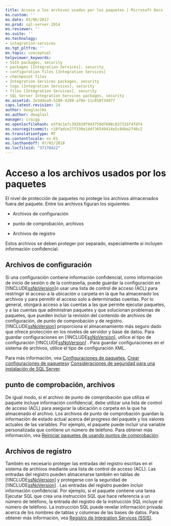 ```yaml
---
title: Acceso a los archivos usados por los paquetes | Microsoft Docs
ms.custom: ''
ms.date: 03/06/2017
ms.prod: sql-server-2014
ms.reviewer: ''
ms.suite: ''
ms.technology:
- integration-services
ms.tgt_pltfrm: ''
ms.topic: conceptual
helpviewer_keywords:
- SSIS packages, security
- packages [Integration Services], security
- configuration files [Integration Services]
- checkpoint files
- Integration Services packages, security
- logs [Integration Services], security
- files [Integration Services], security
- SQL Server Integration Services packages, security
ms.assetid: 2e3ddea9-5289-4289-a70e-11c018f34977
caps.latest.revision: 24
author: douglaslms
ms.author: douglasl
manager: craigg
ms.openlocfilehash: e3f4c1efc392020f943759d7698c837316f4fdf4
ms.sourcegitcommit: c18fadce27f330e1d4f36549414e5c84ba2f46c2
ms.translationtype: MT
ms.contentlocale: es-ES
ms.lasthandoff: 07/02/2018
ms.locfileid: "37178422"
---
```

# <a name="access-to-files-used-by-packages"></a>Acceso a los archivos usados por los paquetes
  El nivel de protección de paquetes no protege los archivos almacenados fuera del paquete. Entre los archivos figuran los siguientes:  
  
-   Archivos de configuración  
  
-   punto de comprobación, archivos  
  
-   Archivos de registro  
  
 Estos archivos se deben proteger por separado, especialmente si incluyen información confidencial.  
  
## <a name="configuration-files"></a>Archivos de configuración  
 Si una configuración contiene información confidencial, como información de inicio de sesión o de la contraseña, puede guardar la configuración en [!INCLUDE[ssNoVersion](../includes/ssnoversion-md.md)]o usar una lista de control de acceso (ACL) para restringir el acceso a la ubicación o carpeta en la que ha almacenado los archivos y para permitir el acceso solo a determinadas cuentas. Por lo general, otorgará acceso a las cuentas a las que permite ejecutar paquetes, y a las cuentas que administran paquetes y que solucionan problemas de paquetes, que pueden incluir la revisión del contenido de archivos de configuración, de punto de comprobación y de registro. [!INCLUDE[ssNoVersion](../includes/ssnoversion-md.md)] proporciona el almacenamiento más seguro dado que ofrece protección en los niveles de servidor y base de datos. Para guardar configuraciones en [!INCLUDE[ssNoVersion](../includes/ssnoversion-md.md)], utilice el tipo de configuración [!INCLUDE[ssNoVersion](../includes/ssnoversion-md.md)] . Para guardar configuraciones en el sistema de archivos, utilice el tipo de configuración XML.  
  
 Para más información, vea [Configuraciones de paquetes](../../2014/integration-services/package-configurations.md), [Crear configuraciones de paquetes](../../2014/integration-services/create-package-configurations.md)y [Consideraciones de seguridad para una instalación de SQL Server](../../2014/sql-server/install/security-considerations-for-a-sql-server-installation.md).  
  
## <a name="checkpoint-files"></a>punto de comprobación, archivos  
 De igual modo, si el archivo de punto de comprobación que utiliza el paquete incluye información confidencial, debe utilizar una lista de control de acceso (ACL) para asegurar la ubicación o carpeta en la que ha almacenado el archivo. Los archivos de punto de comprobación guardan la información de estado actual acerca del progreso del paquete y los valores actuales de las variables. Por ejemplo, el paquete puede incluir una variable personalizada que contiene un número de teléfono. Para obtener más información, vea [Reiniciar paquetes de usando puntos de comprobación](packages/restart-packages-by-using-checkpoints.md).  
  
## <a name="log-files"></a>Archivos de registro  
 También es necesario proteger las entradas del registro escritas en el sistema de archivos mediante una lista de control de acceso (ACL). Las entradas del registro pueden almacenarse también en tablas de [!INCLUDE[ssNoVersion](../includes/ssnoversion-md.md)] y protegerse con la seguridad de [!INCLUDE[ssNoVersion](../includes/ssnoversion-md.md)] . Las entradas del registro pueden incluir información confidencial. Por ejemplo, si el paquete contiene una tarea Ejecutar SQL que crea una instrucción SQL que hace referencia a un número de teléfono, la entrada del registro de la instrucción SQL incluye el número de teléfono. La instrucción SQL puede revelar información privada acerca de los nombres de tablas y columnas de las bases de datos. Para obtener más información, vea [Registro de Integration Services &#40;SSIS&#41;](performance/integration-services-ssis-logging.md).  
  
  
